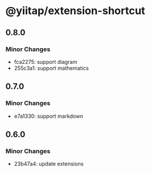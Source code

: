 # @yiitap/extension-shortcut

## 0.8.0

### Minor Changes

- fca2275: support diagram
- 255c3a1: support mathematics

## 0.7.0

### Minor Changes

- e7a1330: support markdown

## 0.6.0

### Minor Changes

- 23b47a4: update extensions
